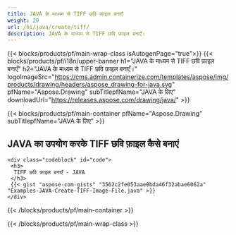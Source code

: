 ```yaml
---
title: JAVA के माध्यम से TIFF छवि फ़ाइल बनाएँ
weight: 20
url: /hi/java/create/tiff/
description: JAVA के माध्यम से TIFF छवि फ़ाइल बनाएँ।
---
```


{{< blocks/products/pf/main-wrap-class isAutogenPage="true">}}
{{< blocks/products/pf/i18n/upper-banner h1="JAVA के माध्यम से TIFF छवि फ़ाइल बनाएँ" h2="JAVA के माध्यम से TIFF छवि फ़ाइल बनाएँ।" logoImageSrc="https://cms.admin.containerize.com/templates/aspose/img/products/drawing/headers/aspose_drawing-for-java.svg" pfName="Aspose.Drawing" subTitlepfName="JAVA के लिए" downloadUrl="https://releases.aspose.com/drawing/java/" >}}

{{< blocks/products/pf/main-container pfName="Aspose.Drawing" subTitlepfName="JAVA के लिए" >}}

<h2>JAVA का उपयोग करके TIFF छवि फ़ाइल कैसे बनाएं</h2>

    <div class="codeblock" id="code">
     <h3>
      TIFF छवि फ़ाइल बनाएँ - JAVA
     </h3>
     {{< gist "aspose-com-gists" "3562c2fe053aae0bda46f32abae6062a" "Examples-JAVA-Create-TIFF-Image-File.java" >}}
    </div>

{{< /blocks/products/pf/main-container >}}


{{< /blocks/products/pf/main-wrap-class >}}

